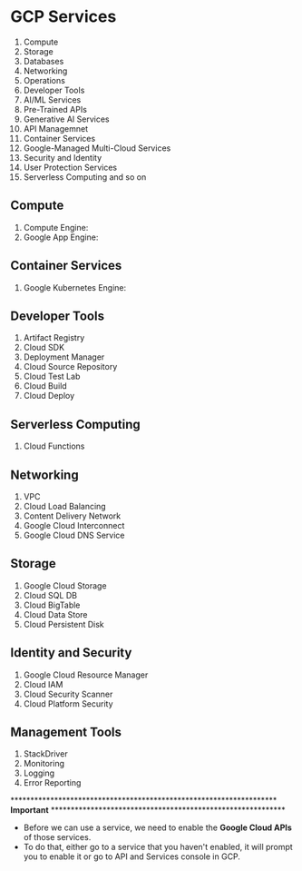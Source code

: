 # GCP Services
1. Compute
2. Storage
3. Databases
4. Networking
5. Operations
6. Developer Tools
7. AI/ML Services
8. Pre-Trained APIs
9. Generative AI Services
10. API Managemnet
11. Container Services
12. Google-Managed Multi-Cloud Services
13. Security and Identity
14. User Protection Services
15. Serverless Computing and so on
   
## Compute
1. Compute Engine:
2. Google App Engine:

## Container Services
1. Google Kubernetes Engine:

## Developer Tools
1. Artifact Registry
2. Cloud SDK
3. Deployment Manager
4. Cloud Source Repository
5. Cloud Test Lab
6. Cloud Build
7. Cloud Deploy
  
## Serverless Computing
1. Cloud Functions

## Networking
1. VPC
2. Cloud Load Balancing
3. Content Delivery Network
4. Google Cloud Interconnect
5. Google Cloud DNS Service

## Storage
1. Google Cloud Storage
2. Cloud SQL DB
3. Cloud BigTable
4. Cloud Data Store
5. Cloud Persistent Disk

## Identity and Security
1. Google Cloud Resource Manager
2. Cloud IAM
3. Cloud Security Scanner
4. Cloud Platform Security

## Management Tools
1. StackDriver
2. Monitoring
3. Logging
4. Error Reporting
   
******************************************************************* **Important** ***********************************************************
- Before we can use a service, we need to enable the **Google Cloud APIs** of those services.
- To do that, either go to a service that you haven't enabled, it will prompt you to enable it or go to API and Services console in GCP.
